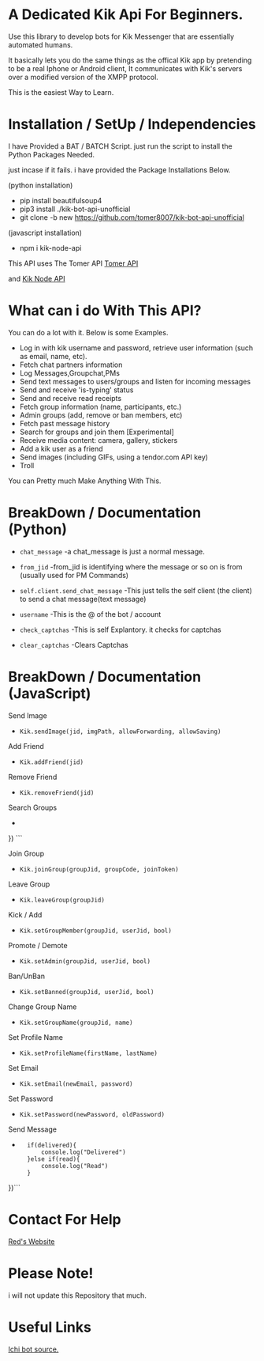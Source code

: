 # A Dedicated Kik Api For Beginners.

Use this library to develop bots for Kik Messenger that are essentially automated humans.

It basically lets you do the same things as the offical Kik app by pretending to be a real Iphone or Android client, It communicates with Kik's servers over a modified version of the XMPP protocol.

This is the easiest Way to Learn.

# Installation / SetUp / Independencies
I have Provided a BAT / BATCH Script. just run the script to install the Python Packages Needed.

just incase if it fails. i have provided the Package Installations Below.

(python installation)
- pip install beautifulsoup4
- pip3 install ./kik-bot-api-unofficial
- git clone -b new https://github.com/tomer8007/kik-bot-api-unofficial

(javascript installation)
- npm i kik-node-api

This API uses The Tomer API
[Tomer API](https://github.com/tomer8007/kik-bot-api-unofficial)

and
[Kik Node API](https://github.com/YassienW/kik-node-api)

# What can i do With This API?
You can do a lot with it. Below is some Examples.

- Log in with kik username and password, retrieve user information (such as email, name, etc).
- Fetch chat partners information
- Log Messages,Groupchat,PMs
- Send text messages to users/groups and listen for incoming messages
- Send and receive 'is-typing' status
- Send and receive read receipts
- Fetch group information (name, participants, etc.)
- Admin groups (add, remove or ban members, etc)
- Fetch past message history
- Search for groups and join them [Experimental]
- Receive media content: camera, gallery, stickers
- Add a kik user as a friend
- Send images (including GIFs, using a tendor.com API key)
- Troll


You can Pretty much Make Anything With This.




# BreakDown / Documentation (Python)
- ```chat_message```
-a chat_message is just a normal message.

- ```from_jid```
-from_jid is identifying where the message or so on is from (usually used for PM Commands)

-  ```self.client.send_chat_message```
-This just tells the self client (the client) to send a chat message(text message)

-  ```username```
-This is the @ of the bot / account

-  ```check_captchas```
-This is self Explantory. it checks for captchas

-   ```clear_captchas```
-Clears Captchas

# BreakDown / Documentation (JavaScript)

Send Image
- ```Kik.sendImage(jid, imgPath, allowForwarding, allowSaving)```

Add Friend
- ```Kik.addFriend(jid)```

Remove Friend
- ```Kik.removeFriend(jid)```

Search Groups
- ```Kik.searchGroups(searchQuery, (groups) => {
}) ```

Join Group
- ```Kik.joinGroup(groupJid, groupCode, joinToken)```

Leave Group
- ```Kik.leaveGroup(groupJid)```

Kick / Add
- ```Kik.setGroupMember(groupJid, userJid, bool)```

Promote / Demote
- ```Kik.setAdmin(groupJid, userJid, bool)```

Ban/UnBan
- ```Kik.setBanned(groupJid, userJid, bool)```

Change Group Name
- ```Kik.setGroupName(groupJid, name)```

Set Profile Name
- ```Kik.setProfileName(firstName, lastName)```

Set Email
- ```Kik.setEmail(newEmail, password)```

Set Password
- ```Kik.setPassword(newPassword, oldPassword)```

Send Message
- ```Kik.sendMessage(jid, msg, (delivered, read) => {
    if(delivered){
        console.log("Delivered")
    }else if(read){
        console.log("Read")
    }
})```

# Contact For Help

[Red's Website](https://redsmods.github.io/Official-redmods-website/index.html)

# Please Note!

i will not update this Repository that much.

# Useful Links

[Ichi bot source.](https://github.com/QLG1/ichi-source)